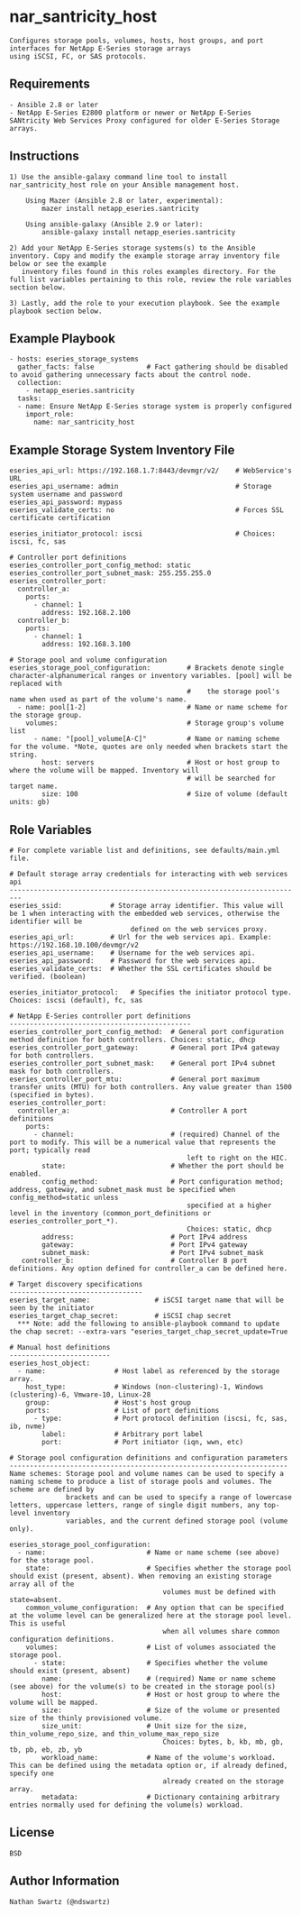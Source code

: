 nar_santricity_host
=========

    Configures storage pools, volumes, hosts, host groups, and port interfaces for NetApp E-Series storage arrays
    using iSCSI, FC, or SAS protocols.

Requirements
------------
    - Ansible 2.8 or later
    - NetApp E-Series E2800 platform or newer or NetApp E-Series SANtricity Web Services Proxy configured for older E-Series Storage arrays.

Instructions
------------
    1) Use the ansible-galaxy command line tool to install nar_santricity_host role on your Ansible management host.

        Using Mazer (Ansible 2.8 or later, experimental):
            mazer install netapp_eseries.santricity

        Using ansible-galaxy (Ansible 2.9 or later):
            ansible-galaxy install netapp_eseries.santricity

    2) Add your NetApp E-Series storage systems(s) to the Ansible inventory. Copy and modify the example storage array inventory file below or see the example
       inventory files found in this roles examples directory. For the full list variables pertaining to this role, review the role variables section below.

    3) Lastly, add the role to your execution playbook. See the example playbook section below.

Example Playbook
----------------
    - hosts: eseries_storage_systems
      gather_facts: false             # Fact gathering should be disabled to avoid gathering unnecessary facts about the control node.
      collection:
        - netapp_eseries.santricity
      tasks:
      - name: Ensure NetApp E-Series storage system is properly configured
        import_role:
          name: nar_santricity_host

Example Storage System Inventory File
-------------------------------------
    eseries_api_url: https://192.168.1.7:8443/devmgr/v2/    # WebService's URL
    eseries_api_username: admin                             # Storage system username and password
    eseries_api_password: mypass
    eseries_validate_certs: no                              # Forces SSL certificate certification
    
    eseries_initiator_protocol: iscsi                       # Choices: iscsi, fc, sas

    # Controller port definitions
    eseries_controller_port_config_method: static
    eseries_controller_port_subnet_mask: 255.255.255.0
    eseries_controller_port:
      controller_a:
        ports:
          - channel: 1
            address: 192.168.2.100
      controller_b:
        ports:
          - channel: 1
            address: 192.168.3.100
    
    # Storage pool and volume configuration
    eseries_storage_pool_configuration:         # Brackets denote single character-alphanumerical ranges or inventory variables. [pool] will be replaced with
                                                #    the storage pool's name when used as part of the volume's name.
      - name: pool[1-2]                         # Name or name scheme for the storage group.
        volumes:                                # Storage group's volume list
          - name: "[pool]_volume[A-C]"          # Name or naming scheme for the volume. *Note, quotes are only needed when brackets start the string.
            host: servers                       # Host or host group to where the volume will be mapped. Inventory will
                                                # will be searched for target name.
            size: 100                           # Size of volume (default units: gb)

Role Variables
--------------
    # For complete variable list and definitions, see defaults/main.yml file.

    # Default storage array credentials for interacting with web services api
    -------------------------------------------------------------------------
    eseries_ssid:            # Storage array identifier. This value will be 1 when interacting with the embedded web services, otherwise the identifier will be
                                  defined on the web services proxy.
    eseries_api_url:         # Url for the web services api. Example: https://192.168.10.100/devmgr/v2
    eseries_api_username:    # Username for the web services api.
    eseries_api_password:    # Password for the web services api.
    eseries_validate_certs:  # Whether the SSL certificates should be verified. (boolean)
    
    eseries_initiator_protocol:   # Specifies the initiator protocol type. Choices: iscsi (default), fc, sas

    # NetApp E-Series controller port definitions
    ---------------------------------------------
    eseries_controller_port_config_method:  # General port configuration method definition for both controllers. Choices: static, dhcp
    eseries_controller_port_gateway:        # General port IPv4 gateway for both controllers.
    eseries_controller_port_subnet_mask:    # General port IPv4 subnet mask for both controllers.
    eseries_controller_port_mtu:            # General port maximum transfer units (MTU) for both controllers. Any value greater than 1500 (specified in bytes).
    eseries_controller_port:
      controller_a:                         # Controller A port definitions
        ports:
          - channel:                        # (required) Channel of the port to modify. This will be a numerical value that represents the port; typically read
                                                left to right on the HIC.
            state:                          # Whether the port should be enabled.
            config_method:                  # Port configuration method; address, gateway, and subnet_mask must be specified when config_method=static unless
                                                specified at a higher level in the inventory (common_port_definitions or eseries_controller_port_*).
                                                Choices: static, dhcp
            address:                        # Port IPv4 address
            gateway:                        # Port IPv4 gateway
            subnet_mask:                    # Port IPv4 subnet_mask
       controller_b:                        # Controller B port definitions. Any option defined for controller_a can be defined here.

    # Target discovery specifications
    ---------------------------------
    eseries_target_name:                # iSCSI target name that will be seen by the initiator
    eseries_target_chap_secret:         # iSCSI chap secret
      *** Note: add the following to ansible-playbook command to update the chap secret: --extra-vars "eseries_target_chap_secret_update=True

    # Manual host definitions
    -------------------------
    eseries_host_object:
      - name:                 # Host label as referenced by the storage array.
        host_type:            # Windows (non-clustering)-1, Windows (clustering)-6, Vmware-10, Linux-28
        group:                # Host's host group
        ports:                # List of port definitions
          - type:             # Port protocol definition (iscsi, fc, sas, ib, nvme)
            label:            # Arbitrary port label
            port:             # Port initiator (iqn, wwn, etc)

    # Storage pool configuration definitions and configuration parameters
    ---------------------------------------------------------------------
    Name schemes: Storage pool and volume names can be used to specify a naming scheme to produce a list of storage pools and volumes. The scheme are defined by
                  brackets and can be used to specify a range of lowercase letters, uppercase letters, range of single digit numbers, any top-level inventory
                  variables, and the current defined storage pool (volume only).

    eseries_storage_pool_configuration:
      - name:                         # Name or name scheme (see above) for the storage pool.
        state:                        # Specifies whether the storage pool should exist (present, absent). When removing an existing storage array all of the
                                          volumes must be defined with state=absent.
        common_volume_configuration:  # Any option that can be specified at the volume level can be generalized here at the storage pool level. This is useful
                                          when all volumes share common configuration definitions.
        volumes:                      # List of volumes associated the storage pool.
          - state:                    # Specifies whether the volume should exist (present, absent)
            name:                     # (required) Name or name scheme (see above) for the volume(s) to be created in the storage pool(s)
            host:                     # Host or host group to where the volume will be mapped.
            size:                     # Size of the volume or presented size of the thinly provisioned volume.
            size_unit:                # Unit size for the size, thin_volume_repo_size, and thin_volume_max_repo_size 
                                          Choices: bytes, b, kb, mb, gb, tb, pb, eb, zb, yb
            workload_name:            # Name of the volume's workload. This can be defined using the metadata option or, if already defined, specify one 
                                          already created on the storage array.
            metadata:                 # Dictionary containing arbitrary entries normally used for defining the volume(s) workload.

License
-------
    BSD

Author Information
------------------
    Nathan Swartz (@ndswartz)
